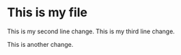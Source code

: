 # This is my file
This is my second line change.
This is my third line change.


This is another change.